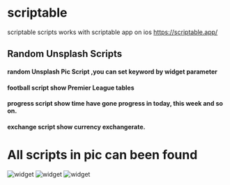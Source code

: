 # scriptable
scriptable scripts works with scriptable app on ios https://scriptable.app/
## Random Unsplash Scripts
#### random Unsplash Pic Script ,you can set keyword by widget parameter
#### football script show Premier League tables
#### progress script show time have gone progress in today, this week and so on.
#### exchange script show currency exchangerate.

# All scripts in pic can been found 

![widget](https://github.com/Juniorchen2012/scriptable/blob/master/overall_300x649.png?raw=true)
![widget](https://github.com/Juniorchen2012/scriptable/blob/master/IMG_4866_400x865.PNG?raw=true)
![widget](https://github.com/Juniorchen2012/scriptable/blob/master/IMG_4867_400x865.PNG?raw=true)
